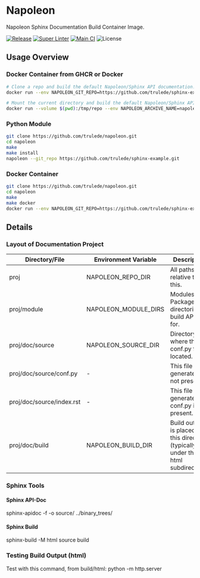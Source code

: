 # Napoleon

Napoleon Sphinx Documentation Build Container Image.

[![Release](https://img.shields.io/github/release/trulede/napoleon.svg?label=Release&logo=github)](https://github.com/trulede/napoleon/releases/latest)
[![Super Linter](https://img.shields.io/github/workflow/status/trulede/napoleon/Super%20Linter?label=Super%20Linter&logo=github)](https://github.com/trulede/napoleon/actions?workflow=Super%20Linter)
[![Main CI](https://img.shields.io/github/workflow/status/trulede/napoleon/Main%20CI?label=Main%20CI&logo=github)](https://github.com/trulede/napoleon/actions?workflow=Main%20CI)
![License](https://img.shields.io/github/license/trulede/napoleon?label=License)


## Usage Overview

### Docker Container from GHCR or Docker

```bash
# Clone a repo and build the default Napoleon/Sphinx API documentation.
docker run --env NAPOLEON_GIT_REPO=https://github.com/trulede/sphinx-example.git ghcr.io/trulede/napoleon:latest
```

```bash
# Mount the current directory and build the default Napoleon/Sphinx API documentation.
docker run --volume $(pwd):/tmp/repo --env NAPOLEON_ARCHIVE_NAME=napoleon_sphinx_doc.zip trulede/napoleon:latest
```


### Python Module

```bash
git clone https://github.com/trulede/napoleon.git
cd napoleon
make
make install
napoleon --git_repo https://github.com/trulede/sphinx-example.git
```

### Docker Container

```bash
git clone https://github.com/trulede/napoleon.git
cd napoleon
make
make docker
docker run --env NAPOLEON_GIT_REPO=https://github.com/trulede/sphinx-example.git napoleon:latest
```

## Details

### Layout of Documentation Project

Directory/File | Environment Variable | Description
-------------- | -------------------- | -----------
proj | NAPOLEON_REPO_DIR | All paths relative to this.
proj/module | NAPOLEON_MODULE_DIRS | Modules and Package directories to build API Doc for.
proj/doc/source | NAPOLEON_SOURCE_DIR | Directory where the conf.py file is located.
proj/doc/source/conf.py | - | This file is generated if not present.
proj/doc/source/index.rst | - | This file is generated if conf.py is not present.
proj/doc/build | NAPOLEON_BUILD_DIR | Build output is placed in this directory (typically under the html subdirectory).


### Sphinx Tools

#### Sphinx API-Doc

sphinx-apidoc -f -o source/ ../binary_trees/


#### Sphinx Build

sphinx-build -M html source build


### Testing Build Output (html)

Test with this command, from build/html:
    python -m http.server
